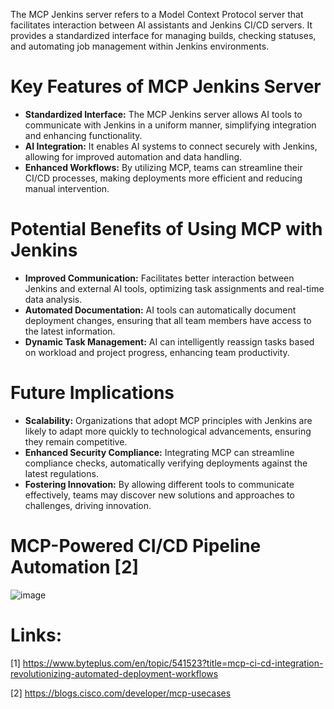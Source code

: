 The MCP Jenkins server refers to a Model Context Protocol server that facilitates interaction between AI assistants and Jenkins CI/CD servers. It provides a standardized interface for managing builds, checking statuses, and automating job management within Jenkins environments.

# Key Features of MCP Jenkins Server
- **Standardized Interface:** The MCP Jenkins server allows AI tools to communicate with Jenkins in a uniform manner, simplifying integration and enhancing functionality.
- **AI Integration:** It enables AI systems to connect securely with Jenkins, allowing for improved automation and data handling.
- **Enhanced Workflows:** By utilizing MCP, teams can streamline their CI/CD processes, making deployments more efficient and reducing manual intervention.

# Potential Benefits of Using MCP with Jenkins
- **Improved Communication:** Facilitates better interaction between Jenkins and external AI tools, optimizing task assignments and real-time data analysis.
- **Automated Documentation:** AI tools can automatically document deployment changes, ensuring that all team members have access to the latest information.
- **Dynamic Task Management:** AI can intelligently reassign tasks based on workload and project progress, enhancing team productivity.

# Future Implications
- **Scalability:** Organizations that adopt MCP principles with Jenkins are likely to adapt more quickly to technological advancements, ensuring they remain competitive.
- **Enhanced Security Compliance:** Integrating MCP can streamline compliance checks, automatically verifying deployments against the latest regulations.
- **Fostering Innovation:** By allowing different tools to communicate effectively, teams may discover new solutions and approaches to challenges, driving innovation.

# MCP-Powered CI/CD Pipeline Automation [2]

![image](https://github.com/user-attachments/assets/3f7d50cb-3c02-4b1c-9be7-8c39c6a30649)





# Links:
[1] https://www.byteplus.com/en/topic/541523?title=mcp-ci-cd-integration-revolutionizing-automated-deployment-workflows

[2] https://blogs.cisco.com/developer/mcp-usecases 

